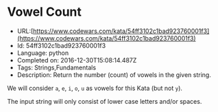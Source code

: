 # Vowel Count

 - URL:[https://www.codewars.com/kata/54ff3102c1bad923760001f3](https://www.codewars.com/kata/54ff3102c1bad923760001f3)
 - Id: 54ff3102c1bad923760001f3
 - Language: python
 - Completed on: 2016-12-30T15:08:14.487Z
 - Tags: Strings,Fundamentals
 - Description:
Return the number (count) of vowels in the given string. 

We will consider `a`, `e`, `i`, `o`, `u` as vowels for this Kata (but not `y`).

The input string will only consist of lower case letters and/or spaces.

